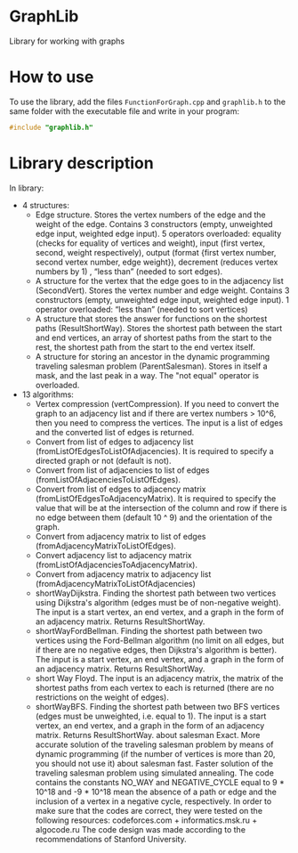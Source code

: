 # GraphLib
Library for working with graphs
# How to use
To use the library, add the files `FunctionForGraph.cpp` and `graphlib.h` to the same folder with the executable file and write in your program: 
```C++
#include "graphlib.h"
```
# Library description
In library:
* 4 structures:
  * Edge structure. Stores the vertex numbers of the edge and the weight of the edge. Contains 3 constructors (empty, unweighted edge input, weighted edge input). 5 operators overloaded: equality (checks for equality of vertices and weight), input (first vertex, second, weight respectively), output (format {first vertex number, second vertex number, edge weight}), decrement (reduces vertex numbers by 1) , “less than” (needed to sort edges).
  * A structure for the vertex that the edge goes to in the adjacency list (SecondVert). Stores the vertex number and edge weight. Contains 3 constructors (empty, unweighted edge input, weighted edge input). 1 operator overloaded: “less than” (needed to sort vertices)
  * A structure that stores the answer for functions on the shortest paths (ResultShortWay). Stores the shortest path between the start and end vertices, an array of shortest paths from the start to the rest, the shortest path from the start to the end vertex itself.
  * A structure for storing an ancestor in the dynamic programming traveling salesman problem (ParentSalesman). Stores in itself a mask, and the last peak in a way. The "not equal" operator is overloaded.
* 13 algorithms:
  * Vertex compression (vertCompression). If you need to convert the graph to an adjacency list and if there are vertex numbers > 10^6, then you need to compress the vertices. The input is a list of edges and the converted list of edges is returned.
  * Convert from list of edges to adjacency list (fromListOfEdgesToListOfAdjacencies). It is required to specify a directed graph or not (default is not).
  * Convert from list of adjacencies to list of edges (fromListOfAdjacenciesToListOfEdges).
  * Convert from list of edges to adjacency matrix (fromListOfEdgesToAdjacencyMatrix). It is required to specify the value that will be at the intersection of the column and row if there is no edge between them (default 10 ^ 9) and the orientation of the graph.
  * Convert from adjacency matrix to list of edges (fromAdjacencyMatrixToListOfEdges).
  * Convert adjacency list to adjacency matrix (fromListOfAdjacenciesToAdjacencyMatrix).
  * Convert from adjacency matrix to adjacency list (fromAdjacencyMatrixToListOfAdjacencies)
  * shortWayDijkstra. Finding the shortest path between two vertices using Dijkstra's algorithm (edges must be of non-negative weight). The input is a start vertex, an end vertex, and a graph in the form of an adjacency matrix. Returns ResultShortWay.
  * shortWayFordBellman. Finding the shortest path between two vertices using the Ford-Bellman algorithm (no limit on all edges, but if there are no negative edges, then Dijkstra's algorithm is better). The input is a start vertex, an end vertex, and a graph in the form of an adjacency matrix. Returns ResultShortWay.
  * short Way Floyd. The input is an adjacency matrix, the matrix of the shortest paths from each vertex to each is returned (there are no restrictions on the weight of edges).
  * shortWayBFS. Finding the shortest path between two BFS vertices (edges must be unweighted, i.e. equal to 1). The input is a start vertex, an end vertex, and a graph in the form of an adjacency matrix. Returns ResultShortWay.
about salesman Exact. More accurate solution of the traveling salesman problem by means of dynamic programming (if the number of vertices is more than 20, you should not use it)
about salesman fast. Faster solution of the traveling salesman problem using simulated annealing.
The code contains the constants NO_WAY and NEGATIVE_CYCLE equal to 9 * 10^18 and -9 * 10^18 mean the absence of a path or edge and the inclusion of a vertex in a negative cycle, respectively.
In order to make sure that the codes are correct, they were tested on the following resources: codeforces.com + informatics.msk.ru + algocode.ru
The code design was made according to the recommendations of Stanford University.
